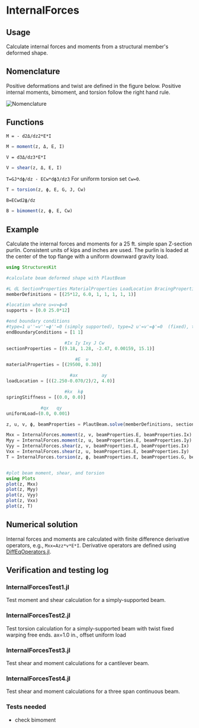 # InternalForces

## Usage
Calculate internal forces and moments from a structural member's deformed shape.

## Nomenclature

Positive deformations and twist are defined in the figure below. Positive internal moments, bimoment, and torsion follow the right hand rule.  

![Nomenclature](/figures/beamaxes.png)

## Functions

`M = - d2Δ/dz2*E*I`
```julia
M = moment(z, Δ, E, I)
```

`V = d3Δ/dz3*E*I`
```julia
V = shear(z, Δ, E, I)
```

`T=GJ*dϕ/dz - ECw*dϕ3/dz3`
For uniform torsion set `Cw=0`.
```julia
T = torsion(z, ϕ, E, G, J, Cw)
```

`B=ECwd2ϕ/dz`
```julia
B = bimoment(z, ϕ, E, Cw)
```

## Example

Calculate the internal forces and moments for a 25 ft. simple span Z-section purlin.  Consistent units of kips and inches are used.  The purlin is loaded at the center of the top flange with a uniform downward gravity load.

```julia
using StructuresKit

#calculate beam deformed shape with PlautBeam

#L dL SectionProperties MaterialProperties LoadLocation BracingProperties CrossSectionDimensions
memberDefinitions = [(25*12, 6.0, 1, 1, 1, 1, 1)]

#location where u=v=ϕ=0
supports = [0.0 25.0*12]

#end boundary conditions
#type=1 u''=v''=ϕ''=0 (simply supported), type=2 u'=v'=ϕ'=0  (fixed), type=3 u''=v''=ϕ''=u'''=v'''=ϕ'''=0 (free end, e.g., a cantilever)
endBoundaryConditions = [1 1]

                      #Ix Iy Ixy J Cw
sectionProperties = [(9.18, 1.28, -2.47, 0.00159, 15.1)]

                          #E  ν
materialProperties = [(29500, 0.30)]

                        #ax         ay
loadLocation = [((2.250-0.070/2)/2, 4.0)]

                      #kx  kϕ
springStiffness = [(0.0, 0.0)]

             #qx   qy
uniformLoad=(0.0, 0.001)

z, u, v, ϕ, beamProperties = PlautBeam.solve(memberDefinitions, sectionProperties, materialProperties, loadLocation, springStiffness, endBoundaryConditions, supports, uniformLoad)

Mxx = InternalForces.moment(z, v, beamProperties.E, beamProperties.Ix)
Myy = InternalForces.moment(z, u, beamProperties.E, beamProperties.Iy)
Vyy = InternalForces.shear(z, v, beamProperties.E, beamProperties.Ix)
Vxx = InternalForces.shear(z, u, beamProperties.E, beamProperties.Iy)
T = InternalForces.torsion(z, ϕ, beamProperties.E, beamProperties.G, beamProperties.J, beamProperties.Cw)


#plot beam moment, shear, and torsion
using Plots
plot(z, Mxx)
plot(z, Myy)
plot(z, Vyy)
plot(z, Vxx)
plot(z, T)

```

## Numerical solution
Internal forces and moments are calculated with finite difference derivative operators, e.g., `Mxx=Azz*v*E*I`.  Derivative operators are defined using [DiffEqOperators.jl](https://github.com/SciML/DiffEqOperators.jl).  

## Verification and testing log

### InternalForcesTest1.jl
Test moment and shear calculation for a simply-supported beam.

### InternalForcesTest2.jl
Test torsion calculation for a simply-supported beam with twist fixed warping free ends.
ax=1.0 in., offset uniform load

### InternalForcesTest3.jl
Test shear and moment calculations for a cantilever beam.

### InternalForcesTest4.jl
Test shear and moment calculations for a three span continuous beam.


### Tests needed
* check bimoment
